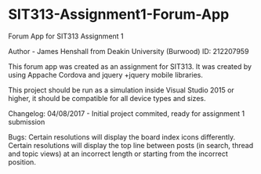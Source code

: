 # SIT313-Assignment1-Forum-App
Forum App for SIT313 Assignment 1 

Author - James Henshall from Deakin University (Burwood)
ID: 212207959

This forum app was created as an assignment for SIT313.
It was created by using Appache Cordova and jquery +jquery mobile libraries.


This project should be run as a simulation inside Visual Studio 2015 or higher, it should be compatible for all device types and sizes.


Changelog:
04/08/2017 - Initial project commited, ready for assignment 1 submission


Bugs:
Certain resolutions will display the board index icons differently.
Certain resolutions will display the top line between posts (in search, thread and topic views) at an incorrect length 
or starting from the incorrect position.

